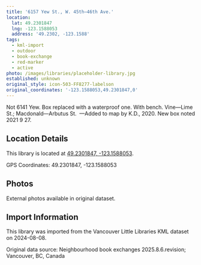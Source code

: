 ```yaml
---
title: '6157 Yew St., W. 45th—46th Ave.'
location:
  lat: 49.2301847
  lng: -123.1588053
  address: '49.2302, -123.1588'
tags:
  - kml-import
  - outdoor
  - book-exchange
  - red-marker
  - active
photo: /images/libraries/placeholder-library.jpg
established: unknown
original_style: icon-503-FF8277-labelson
original_coordinates: '-123.1588053,49.2301847,0'
---
```

Not 6141 Yew.
Box replaced with a waterproof one. 
With bench.
Vine—Lime St.; Macdonald—Arbutus St. 
—Added to map by K.D., 2020. 
New box noted 2021 9 27.

## Location Details

This library is located at [49.2301847, -123.1588053](https://www.google.com/maps?q=49.2301847,-123.1588053).

GPS Coordinates: 49.2301847, -123.1588053

## Photos

External photos available in original dataset.

## Import Information

This library was imported from the Vancouver Little Libraries KML dataset on 2024-08-08.

Original data source: Neighbourhood book exchanges 2025.8.6.revision; Vancouver, BC, Canada
